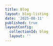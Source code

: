 ```yaml
---
title: Blog
layout: blog-listing
date: '2025-08-11'
published: true
layoutConfig:
  collectionId: blog
  layout: ''
---
```


